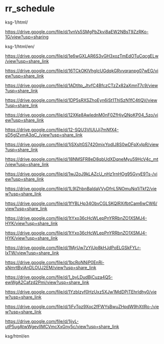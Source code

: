 # rr_schedule
ksg-1/html/

https://drive.google.com/file/d/1vnVs5SMgPbZkvi8aEW2NBsT9ZzRKo-1G/view?usp=sharing

ksg-1/html/en/

https://drive.google.com/file/d/1e6wGXLAR6S3vGH3xozTmEdOTuCqcgELw/view?usp=share_link

https://drive.google.com/file/d/16TCkOKlVhgIcUGdqkGRvvqranpg07wEG/view?usp=share_link

https://drive.google.com/file/d/1ADtltp_JtvfC4BfczCTzZx82aXmnT7c9/view?usp=share_link

https://drive.google.com/file/d/1DP5sRXSZhoEyn6iSt1ThlSzN1fC4tlQV/view?usp=share_link

https://drive.google.com/file/d/12XKe8AwIednM0nF0ZfHjvQNoKP04_5zo/view?usp=share_link

https://drive.google.com/file/d/12-SQU3VlUUJj7mNfX4-sD5gIZvmA3qC_/view?usp=share_link

https://drive.google.com/file/d/1jSXsItGS7420mjxYodIJ8S0wDFpXylpR/view?usp=share_link

https://drive.google.com/file/d/18NMSFR8eD8qbUdXDqneMyu59HcV4c_mt/view?usp=share_link

https://drive.google.com/file/d/1wJ2oJ9kLAZcU_nHz1rnHOg95GvyE9Ts-/view?usp=share_link

https://drive.google.com/file/d/1L9IZhbnBaldaVVyDfnL5NOmuNq1iTkf2/view?usp=share_link

https://drive.google.com/file/d/1fYBLHp34ObvCGLSKQlRXifbtCam6wCW6/view?usp=share_link

https://drive.google.com/file/d/1tYxo36cHcWLepPnYRRbnZO1XSMJ4-HYK/view?usp=share_link

https://drive.google.com/file/d/1tYxo36cHcWLepPnYRRbnZO1XSMJ4-HYK/view?usp=share_link

https://drive.google.com/file/d/1MjrUw7zYjUp8kHJdPoELGSkFYLr-IxTW/view?usp=share_link

https://drive.google.com/file/d/1bcRoNNiP0EnRi-sNmrtBviAnDLOUJ2EM/view?usp=share_link

https://drive.google.com/file/d/1_byLDudBjCuza4Q5-ewWgA2Cafzd2Pmi/view?usp=share_link

https://drive.google.com/file/d/1YzbIzyf0HzUxz5XJw1MdDPiTEhrldhy0/view?usp=share_link

https://drive.google.com/file/d/1iFvTpz9Xoc2fFWYsBwuZHpdW9hXtlRo-/view?usp=share_link

https://drive.google.com/file/d/1ijvL-utP5ugAtwWgevlIMCVmcXxGny5c/view?usp=share_link

ksg/html/en


